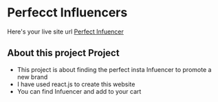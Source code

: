 # Perfecct Influencers

Here's your live site url [Perfect Infuencer](https://perfect-influencer.netlify.app/)

## About this project Project
- This project is about finding the perfect insta Infuencer to promote a new brand
- I have used react.js to create this website
- You can find Infuencer and add to your cart